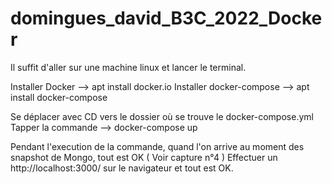 # domingues_david_B3C_2022_Docker

Il suffit d'aller sur une machine linux et lancer le terminal. 

Installer Docker --> apt install docker.io 
Installer docker-compose --> apt install docker-compose 

Se déplacer avec CD vers le dossier où se trouve le docker-compose.yml 
Tapper la commande --> docker-compose up

Pendant l'execution de la commande, quand l'on arrive au moment des snapshot de Mongo, tout est OK ( Voir capture n°4 ) 
Effectuer un http://localhost:3000/ sur le navigateur et tout est OK. 
